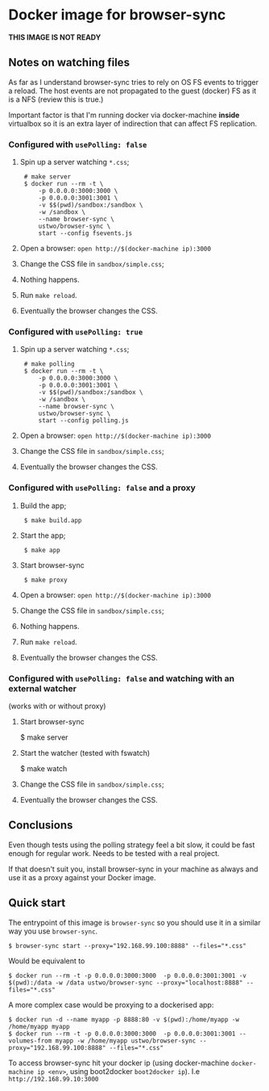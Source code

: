 # Docker image for browser-sync

**THIS IMAGE IS NOT READY**

## Notes on watching files

As far as I understand browser-sync tries to rely on OS FS events to trigger a
reload.  The host events are not propagated to the guest (docker) FS as it is
a NFS (review this is true.)

Important factor is that I'm running docker via docker-machine **inside**
virtualbox so it is an extra layer of indirection that can affect FS replication.

### Configured with `usePolling: false`

1. Spin up a server watching `*.css`;

        # make server
        $ docker run --rm -t \
            -p 0.0.0.0:3000:3000 \
            -p 0.0.0.0:3001:3001 \
            -v $$(pwd)/sandbox:/sandbox \
            -w /sandbox \
            --name browser-sync \
            ustwo/browser-sync \
            start --config fsevents.js

2. Open a browser: `open http://$(docker-machine ip):3000`
3. Change the CSS file in `sandbox/simple.css`;
4. Nothing happens.
5. Run `make reload`.
6. Eventually the browser changes the CSS.


### Configured with `usePolling: true`

1. Spin up a server watching `*.css`;

        # make polling
        $ docker run --rm -t \
            -p 0.0.0.0:3000:3000 \
            -p 0.0.0.0:3001:3001 \
            -v $$(pwd)/sandbox:/sandbox \
            -w /sandbox \
            --name browser-sync \
            ustwo/browser-sync \
            start --config polling.js

2. Open a browser: `open http://$(docker-machine ip):3000`
3. Change the CSS file in `sandbox/simple.css`;
4. Eventually the browser changes the CSS.


### Configured with `usePolling: false` and a proxy

1. Build the app;

        $ make build.app

2. Start the app;

        $ make app

3. Start browser-sync

        $ make proxy

4. Open a browser: `open http://$(docker-machine ip):3000`
5. Change the CSS file in `sandbox/simple.css`;
6. Nothing happens.
7. Run `make reload`.
8. Eventually the browser changes the CSS.


### Configured with `usePolling: false` and watching with an external watcher

(works with or without proxy)

1. Start browser-sync

    $ make server

2. Start the watcher (tested with fswatch)

    $ make watch

3. Change the CSS file in `sandbox/simple.css`;
4. Eventually the browser changes the CSS.



## Conclusions

Even though tests using the polling strategy feel a bit slow, it could be fast
enough for regular work.  Needs to be tested with a real project.

If that doesn't suit you, install browser-sync in your machine as always and
use it as a proxy against your Docker image.


## Quick start

The entrypoint of this image is `browser-sync` so you should use it in a similar way you use `browser-sync`.

    $ browser-sync start --proxy="192.168.99.100:8888" --files="*.css"

Would be equivalent to

    $ docker run --rm -t -p 0.0.0.0:3000:3000  -p 0.0.0.0:3001:3001 -v $(pwd):/data -w /data ustwo/browser-sync --proxy="localhost:8888" --files="*.css"


A more complex case would be proxying to a dockerised app:

    $ docker run -d --name myapp -p 8888:80 -v $(pwd):/home/myapp -w /home/myapp myapp
    $ docker run --rm -t -p 0.0.0.0:3000:3000  -p 0.0.0.0:3001:3001 --volumes-from myapp -w /home/myapp ustwo/browser-sync --proxy="192.168.99.100:8888" --files="*.css"


To access browser-sync hit your docker ip (using docker-machine
`docker-machine ip <env>`, using boot2docker `boot2docker ip`).
I.e `http://192.168.99.10:3000`

